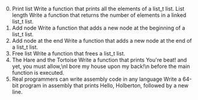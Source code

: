 0. Print list 
Write a function that prints all the elements of a list_t list.
List length 
Write a function that returns the number of elements in a linked list_t list.
2. Add node
Write a function that adds a new node at the beginning of a list_t list.
3. Add node at the end
Write a function that adds a new node at the end of a list_t list.
4. Free list 
Write a function that frees a list_t list.
5. The Hare and the Tortoise 
Write a function that prints You're beat! and yet, you must allow,\nI bore my house upon my back!\n before the main function is executed.
6. Real programmers can write assembly code in any language 
Write a 64-bit program in assembly that prints Hello, Holberton, followed by a new line.
